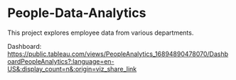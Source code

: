# People-Data-Analytics

This project explores employee data from various departments. 

Dashboard: https://public.tableau.com/views/PeopleAnalytics_16894890478070/DashboardPeopleAnalytics?:language=en-US&:display_count=n&:origin=viz_share_link
